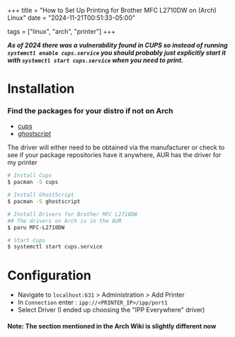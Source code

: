 +++
title = "How to Set Up Printing for Brother MFC L2710DW on (Arch) Linux"
date = "2024-11-21T00:51:33-05:00"

tags = ["linux", "arch", "printer"]
+++

***As of 2024 there was a vulnerability found in CUPS so instead of running `systemctl enable cups.service` you should probably just
explicitly start it with `systemctl start cups.service` when you need to print.***


# Installation

### Find the packages for your distro if not on Arch

- [cups](https://repology.org/project/cups/versions)
- [ghostscript](https://repology.org/project/ghostscript/versions)

The driver will either need to be obtained via the manufacturer or check to see if your package repositories have it anywhere, AUR has the driver for my printer

```bash
# Install Cups
$ pacman -S cups

# Install GhostScript
$ pacman -S ghostscript

# Install Drivers for Brother MFC L2710DW
## The drivers on Arch is in the AUR
$ paru MFC-L2710DW

# Start Cups
$ systemctl start cups.service
```

# Configuration
- Navigate to `localhost:631` > Administration > Add Printer
- In `Connection` enter : `ipp://<PRINTER_IP>/ipp/port1`
- Select Driver (I ended up choosing the "IPP Everywhere" driver)

#### Note: The section mentioned in the Arch Wiki is slightly different now
